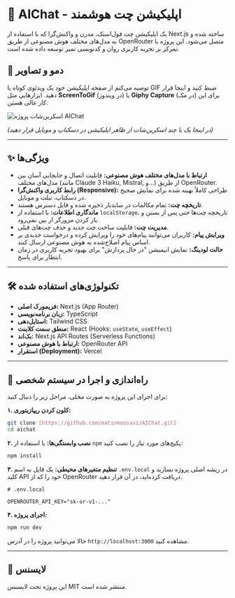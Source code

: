 # 🤖 AIChat - اپلیکیشن چت هوشمند

یک اپلیکیشن چت فول‌استک، مدرن و واکنش‌گرا که با استفاده از Next.js ساخته شده و به مدل‌های مختلف هوش مصنوعی از طریق OpenRouter متصل می‌شود. این پروژه با تمرکز بر تجربه کاربری روان و کدنویسی تمیز توسعه داده شده است.

## 🚀 دمو و تصاویر

توصیه می‌کنم از صفحه اپلیکیشن خود یک ویدئوی کوتاه یا GIF ضبط کنید و اینجا قرار دهید. ابزارهایی مثل **ScreenToGif** (در ویندوز) یا **Giphy Capture** (در مک) برای این کار عالی هستن.

![اسکرین‌شات پروژه AIChat](لینک_اسکرین‌شات_خود_را_اینجا_قرار_دهید.png)

_(در اینجا یک یا چند اسکرین‌شات از ظاهر اپلیکیشن در دسکتاپ و موبایل قرار دهید)_

---

## ✨ ویژگی‌ها

-   **ارتباط با مدل‌های مختلف هوش مصنوعی:** قابلیت اتصال و جابجایی آسان بین مدل‌های مختلف (مانند Claude 3 Haiku, Mistral, و...) از طریق OpenRouter.
-   **رابط کاربری واکنش‌گرا (Responsive):** طراحی کاملاً بهینه شده برای نمایش صحیح در دسکتاپ، تبلت و موبایل.
-   **تاریخچه چت:** تمام مکالمات در سایدبار ذخیره شده و قابل دسترس هستند.
-   **ماندگاری اطلاعات:** با استفاده از `localStorage`، تاریخچه چت‌ها حتی پس از بستن و باز کردن مرورگر از بین نمی‌رود.
-   **مدیریت چت:** قابلیت ساخت چت جدید و حذف چت‌های قبلی.
-   **ویرایش پیام:** کاربران می‌توانند پیام‌های خود را ویرایش کرده و درخواست جدیدی بر اساس پیام اصلاح‌شده به هوش مصنوعی ارسال کنند.
-   **حالت لودینگ:** نمایش انیمیشن "در حال پردازش" برای بهبود تجربه کاربری در زمان انتظار برای پاسخ.

---

## 🛠️ تکنولوژی‌های استفاده شده

-   **فریمورک اصلی:** Next.js (App Router)
-   **زبان برنامه‌نویسی:** TypeScript
-   **استایل‌دهی:** Tailwind CSS
-   **منطق سمت کلاینت:** React (Hooks: `useState`, `useEffect`)
-   **بک‌اند:** Next.js API Routes (Serverless Functions)
-   **ارتباط با هوش مصنوعی:** OpenRouter API
-   **استقرار (Deployment):** Vercel

---

## 🏁 راه‌اندازی و اجرا در سیستم شخصی

برای اجرای این پروژه به صورت محلی، مراحل زیر را دنبال کنید:

**۱. کلون کردن ریپازیتوری:**

```bash
git clone [https://github.com/matinmousavi/AIChat.git]
cd aichat
```

**۲. نصب وابستگی‌ها:**
با استفاده از `npm` پکیج‌های مورد نیاز را نصب کنید:

```bash
npm install
```

**۳. تنظیم متغیرهای محیطی:**
یک فایل به اسم `.env.local` در ریشه اصلی پروژه بسازید و کلید API خود را که از OpenRouter دریافت کرده‌اید، در آن قرار دهید.

```env
# .env.local

OPENROUTER_API_KEY="sk-or-v1-..."
```

**۴. اجرای پروژه:**

```bash
npm run dev
```

حالا می‌توانید پروژه را در آدرس `http://localhost:3000` مشاهده کنید.

---

## 📄 لایسنس

این پروژه تحت لایسنس MIT منتشر شده است.
